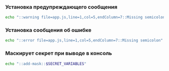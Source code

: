 ### Установка предупреждающего сообщения

```Bash
echo "::warning file=app.js,line=1,col=5,endColumn=7::Missing semicolon"
```

### Установка сообщения об ошибке
```Bash
echo "::error file=app.js,line=1,col=5,endColumn=7::Missing semicolon"
```

### Маскирует секрет при выводе в консоль
```Bash
echo "::add-mask::$SECRET_VARIABLES"
```
